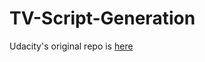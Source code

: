 # TV-Script-Generation
Udacity's original repo is [here](lassroom.udacity.com/nanodegrees/nd892/parts/90059bfe-ada1-4b6b-9225-2f65f2b09b0d)
